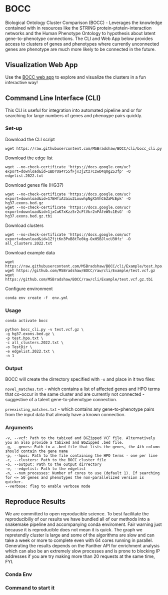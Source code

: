# BOCC

Biological Ontology Cluster Comparison (BOCC) - Leverages the knowledge contained with in resources like the STRING protein-ptotein-interaction networks and the Human Phenotype Ontology to hypothesis about latent gene-to-phenotype connections. The CLI and Web App below provides access to clusters of genes and phenotypes where currently unconnected genes are phenotype are much more likely to be connected in the future.  

## Visualization Web App

Use the [BOCC web app](https://ryanlayerlab.github.io/BOCC/) to explore and visualize the clusters in a fun interactive way!

##  Command Line Interface (CLI)
This CLI is useful for integration into automated pipeline and or for searching for large numbers of genes and phenoype pairs quickly.

### Set-up

Download the CLI script

`wget https://raw.githubusercontent.com/MSBradshaw/BOCC/cli/bocc_cli.py`

Download the edge list

`wget --no-check-certificate 'https://docs.google.com/uc?export=download&id=1BDrUa4Y55fFjx3j2tz7CzwD4qmgZS3fp' -O edgelist.2022.txt`

Download genes file (HG37)

```
wget --no-check-certificate 'https://docs.google.com/uc?export=download&id=17EHfiA3aiu2LouwhpNgX5VhC6ZaMcEpk' -O hg37.exons.bed.gz
wget --no-check-certificate 'https://docs.google.com/uc?export=download&id=1jxCuK7xKzz5r2cFlVkr2nFAfeW5c1EsG' -O hg37.exons.bed.gz.tbi
```

Download clusters

`wget --no-check-certificate 'https://docs.google.com/uc?export=download&id=1ZfjtKn3PxB8tTe0kg-OxH5BJlvcU30fz' -O all_clusters.2022.txt `

Download example data

```
wget https://raw.githubusercontent.com/MSBradshaw/BOCC/cli/Example/test.hpo.txt
wget https://github.com/MSBradshaw/BOCC/raw/cli/Example/test.vcf.gz
wget https://github.com/MSBradshaw/BOCC/raw/cli/Example/test.vcf.gz.tbi
```

Configure environment

`conda env create -f  env.yml`

### Usage
```
conda activate bocc

python bocc_cli.py -v test.vcf.gz \
-g hg37.exons.bed.gz \
-p test.hpo.txt \
-c all_clusters.2022.txt \
-o TestDir \
-e edgelist.2022.txt \
-n 1
```

### Output

BOCC will create the dirrectory specified with `-o` and place in it two files: 

`novel_matches.txt` - which contains a list of affected genes and HPO terms that co-occur in the same cluster and are currently not connected - suggestive of a talent gene-to-phenotype connection.

`preexisting_matches.txt` - which contains any gene-to-phenotype pairs from the input data that already have a known connection.

### Arguments
```
-v, --vcf: Path to the tabixed and BGZipped VCF file. Alternatively you an also provide a tabixed and BGZipped .bed file.
-g, --genes: Path to a .bed file that lists the genes, the 4th column should contain the gene name
-p, --hpos: Path to the file containing the HPO terms - one per line
-c, --clusters: Path to the BOCC cluster file
-o, --output: Path to the output dirrectory
-e, --edgelist: Path to the edgelist
-n, --num_processes: Number of cores to use (default 1). If searching for <= 50 genes and phenotypes the non-parallelized version is quicker.
--verbose: flag to enable verbose mode
```


## Reproduce Results

We are committed to open reproducible science. To best facilitate the reproducibiliy of our results we have bundled all of our methods into a snakemake pipeline and accompanying conda enviroment. Fair warning just because it is reproducible does not mean it is quick. The graph we repretendly cluster is large and some of the algorithms are slow and can take a week or more to complete even with 64 cores running in parallel. Generating the results depends on the Panther API for enrichment analysis which can also be an extremely slow processes and is prone to blocking IP addresses if you are try making more than 20 requests at the same time, FYI.

### Conda Env

### Command to start it
